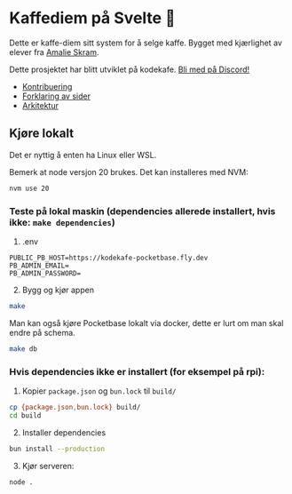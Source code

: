 # Kaffediem på Svelte 🧨

Dette er kaffe-diem sitt system for å selge kaffe. Bygget med kjærlighet av elever fra [Amalie Skram](https://www.amalieskram.vgs.no).

Dette prosjektet har blitt utviklet på kodekafe. [Bli med på Discord!](https://discord.gg/HC6UMSfrJN)

- [Kontribuering](./docs/contribution.md)
- [Forklaring av sider](./docs/routes.md)
- [Arkitektur](./docs/architecture.md)

## Kjøre lokalt

Det er nyttig å enten ha Linux eller WSL.

Bemerk at node versjon 20 brukes. Det kan installeres med NVM:

```bash
nvm use 20
```

### Teste på lokal maskin (dependencies allerede installert, hvis ikke: `make dependencies`)

1. .env

```
PUBLIC_PB_HOST=https://kodekafe-pocketbase.fly.dev
PB_ADMIN_EMAIL=
PB_ADMIN_PASSWORD=
```

2. Bygg og kjør appen

```bash
make
```

Man kan også kjøre Pocketbase lokalt via docker, dette er lurt om man skal endre på schema.

```bash
make db
```

### Hvis dependencies ikke er installert (for eksempel på rpi):

1. Kopier `package.json` og `bun.lock` til `build/`

```bash
cp {package.json,bun.lock} build/
cd build
```

2. Installer dependencies

```bash
bun install --production
```

3. Kjør serveren:

```bash
node .
```
